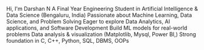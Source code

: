 Hi, I'm Darshan N A
 Final Year Engineering Student in Artificial Intelligence & Data Science (Bengaluru, India)
 Passionate about Machine Learning, Data Science, and Problem Solving
 Eager to explore Data Analytics, AI applications, and Software Development
 Build ML models for real-world problems
 Data analysis & visualization (Matplotlib, Mysql, Power BI,)
 Strong foundation in C, C++, Python, SQL, DBMS, OOPs
 
